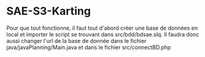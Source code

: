 # SAE-S3-Karting

Pour que tout fonctionne, il faut tout d'abord créer une base de données en local et importer le script se trouvant dans src/bdd/bdsae.slq. Il faudra donc aussi changer l'url de la base de donnée dans le fichier java/javaPlanning/Main.java et dans le fichier src/connectBD.php

